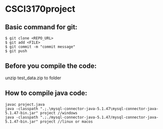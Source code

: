 # CSCI3170project

## Basic command for git:

```
$ git clone <REPO_URL>
$ git add <FILE>
$ git commit -m "commit message"
$ git push
```

## Before you compile the code:
unzip test_data.zip to folder


## How to compile java code:

```
javac project.java
java -classpath ".;.\mysql-connector-java-5.1.47\mysql-connector-java-5.1.47-bin.jar" project //windows
java -classpath ".;./mysql-connector-java-5.1.47/mysql-connector-java-5.1.47-bin.jar" project //linux or macos
```